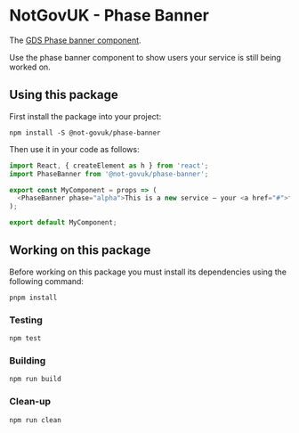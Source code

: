 NotGovUK - Phase Banner
=======================

The [GDS Phase banner component].

Use the phase banner component to show users your service is still being worked on.


Using this package
------------------

First install the package into your project:

```shell
npm install -S @not-govuk/phase-banner
```

Then use it in your code as follows:

```js
import React, { createElement as h } from 'react';
import PhaseBanner from '@not-govuk/phase-banner';

export const MyComponent = props => (
  <PhaseBanner phase="alpha">This is a new service – your <a href="#">feedback</a> will help us to improve it.</PhaseBanner>
);

export default MyComponent;
```


Working on this package
-----------------------

Before working on this package you must install its dependencies using
the following command:

```shell
pnpm install
```


### Testing

```shell
npm test
```


### Building

```shell
npm run build
```


### Clean-up

```shell
npm run clean
```


[GDS Phase banner component]: https://design-system.service.gov.uk/components/phase-banner/
